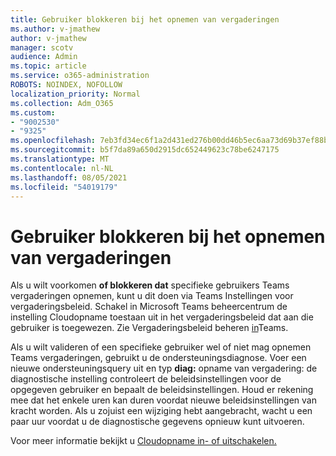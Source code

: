 ```yaml
---
title: Gebruiker blokkeren bij het opnemen van vergaderingen
ms.author: v-jmathew
author: v-jmathew
manager: scotv
audience: Admin
ms.topic: article
ms.service: o365-administration
ROBOTS: NOINDEX, NOFOLLOW
localization_priority: Normal
ms.collection: Adm_O365
ms.custom:
- "9002530"
- "9325"
ms.openlocfilehash: 7eb3fd34ec6f1a2d431ed276b00dd46b5ec6aa73d69b37ef88b1ba0ca6f5d077
ms.sourcegitcommit: b5f7da89a650d2915dc652449623c78be6247175
ms.translationtype: MT
ms.contentlocale: nl-NL
ms.lasthandoff: 08/05/2021
ms.locfileid: "54019179"
---
```

# <a name="block-user-from-recording-meetings"></a>Gebruiker blokkeren bij het opnemen van vergaderingen

Als u wilt voorkomen **of blokkeren dat** specifieke gebruikers Teams vergaderingen opnemen, kunt u dit doen via Teams Instellingen voor vergaderingsbeleid. Schakel in Microsoft Teams beheercentrum de instelling  Cloudopname toestaan uit in het vergaderingsbeleid dat aan die gebruiker is toegewezen. Zie Vergaderingsbeleid beheren [in](https://docs.microsoft.com/microsoftteams/meeting-policies-in-teams#allow-cloud-recording)Teams.

Als u wilt valideren of een specifieke gebruiker wel of niet mag opnemen Teams vergaderingen, gebruikt u de ondersteuningsdiagnose. Voer een nieuwe ondersteuningsquery uit en typ **diag:** opname van vergadering: de diagnostische instelling controleert de beleidsinstellingen voor de opgegeven gebruiker en bepaalt de beleidsinstellingen. Houd er rekening mee dat het enkele uren kan duren voordat nieuwe beleidsinstellingen van kracht worden. Als u zojuist een wijziging hebt aangebracht, wacht u een paar uur voordat u de diagnostische gegevens opnieuw kunt uitvoeren.

Voor meer informatie bekijkt u [Cloudopname in- of uitschakelen.](https://docs.microsoft.com/microsoftteams/cloud-recording#turn-on-or-turn-off-cloud-recording)
